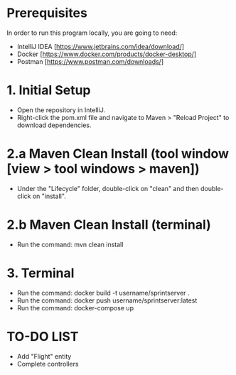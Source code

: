 # Prerequisites

In order to run this program locally, you are going to need:
- IntelliJ IDEA [https://www.jetbrains.com/idea/download/]
- Docker [https://www.docker.com/products/docker-desktop/]
- Postman [https://www.postman.com/downloads/]

# 1. Initial Setup

- Open the repository in IntelliJ.
- Right-click the pom.xml file and navigate to Maven > "Reload Project" to download dependencies.

# 2.a Maven Clean Install (tool window [view > tool windows > maven])

- Under the "Lifecycle" folder, double-click on "clean" and then double-click on "install".

# 2.b Maven Clean Install (terminal)

- Run the command: mvn clean install

# 3. Terminal

- Run the command: docker build -t username/sprintserver .
- Run the command: docker push username/sprintserver:latest
- Run the command: docker-compose up

# TO-DO LIST

- Add "Flight" entity
- Complete controllers